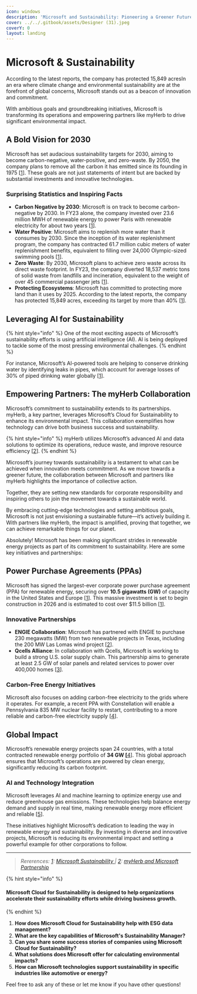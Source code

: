```yaml
---
icon: windows
description: 'Microsoft and Sustainability: Pioneering a Greener Future.'
cover: ../../.gitbook/assets/Designer (31).jpeg
coverY: 0
layout: landing
---
```


# Microsoft & Sustainability

According to the latest reports, the company has protected 15,849 acresIn an era where climate change and environmental sustainability are at the forefront of global concerns, Microsoft stands out as a beacon of innovation and commitment.&#x20;

With ambitious goals and groundbreaking initiatives, Microsoft is transforming its operations and empowering partners like myHerb to drive significant environmental impact.

## **A Bold Vision for 2030**

Microsoft has set audacious sustainability targets for 2030, aiming to become carbon-negative, water-positive, and zero-waste. By 2050, the company plans to remove all the carbon it has emitted since its founding in 1975 \[[1](https://www.microsoft.com/en-us/corporate-responsibility/sustainability)]. These goals are not just statements of intent but are backed by substantial investments and innovative technologies.

### **Surprising Statistics and Inspiring Facts**

* **Carbon Negative by 2030**: Microsoft is on track to become carbon-negative by 2030. In FY23 alone, the company invested over 23.6 million MWH of renewable energy to power Paris with renewable electricity for about two years \[[1](https://www.microsoft.com/en-us/corporate-responsibility/sustainability)].
* **Water Positive**: Microsoft aims to replenish more water than it consumes by 2030. Since the inception of its water replenishment program, the company has contracted 61.7 million cubic meters of water replenishment benefits, equivalent to filling over 24,000 Olympic-sized swimming pools \[[1](https://www.microsoft.com/en-us/corporate-responsibility/sustainability)].
* **Zero Waste**: By 2030, Microsoft plans to achieve zero waste across its direct waste footprint. In FY23, the company diverted 18,537 metric tons of solid waste from landfills and incineration, equivalent to the weight of over 45 commercial passenger jets \[[1](https://www.microsoft.com/en-us/corporate-responsibility/sustainability)].
* **Protecting Ecosystems**: Microsoft has committed to protecting more land than it uses by 2025. According to the latest reports, the company has protected 15,849 acres, exceeding its target by more than 40% \[[1](https://www.microsoft.com/en-us/corporate-responsibility/sustainability)].

## **Leveraging AI for Sustainability**

{% hint style="info" %}
One of the most exciting aspects of Microsoft’s sustainability efforts is using artificial intelligence (AI). AI is being deployed to tackle some of the most pressing environmental challenges.&#x20;
{% endhint %}

For instance, Microsoft’s AI-powered tools are helping to conserve drinking water by identifying leaks in pipes, which account for average losses of 30% of piped drinking water globally \[[1](https://www.microsoft.com/en-us/corporate-responsibility/sustainability)].

## **Empowering Partners: The myHerb Collaboration**

Microsoft’s commitment to sustainability extends to its partnerships. myHerb, a key partner, leverages Microsoft’s Cloud for Sustainability to enhance its environmental impact. This collaboration exemplifies how technology can drive both business success and sustainability.&#x20;

{% hint style="info" %}
myHerb utilizes Microsoft’s advanced AI and data solutions to optimize its operations, reduce waste, and improve resource efficiency \[[2](https://space.myherb.co.il/microsoft-and-sustainability)].
{% endhint %}

Microsoft’s journey towards sustainability is a testament to what can be achieved when innovation meets commitment. As we move towards a greener future, the collaboration between Microsoft and partners like myHerb highlights the importance of collective action.&#x20;

Together, they are setting new standards for corporate responsibility and inspiring others to join the movement towards a sustainable world.

By embracing cutting-edge technologies and setting ambitious goals, Microsoft is not just envisioning a sustainable future—it’s actively building it. With partners like myHerb, the impact is amplified, proving that together, we can achieve remarkable things for our planet.

Absolutely! Microsoft has been making significant strides in renewable energy projects as part of its commitment to sustainability. Here are some key initiatives and partnerships:

## Power Purchase Agreements (PPAs)

Microsoft has signed the largest-ever corporate power purchase agreement (PPA) for renewable energy, securing over **10.5 gigawatts (GW)** of capacity in the United States and Europe \[[1](https://www.pv-magazine.com/2024/05/02/microsoft-announces-largest-corporate-procurement-of-renewables/)]. This massive investment is set to begin construction in 2026 and is estimated to cost over $11.5 billion \[[1](https://www.pv-magazine.com/2024/05/02/microsoft-announces-largest-corporate-procurement-of-renewables/)].

### Innovative Partnerships

* **ENGIE Collaboration**: Microsoft has partnered with ENGIE to purchase 230 megawatts (MW) from two renewable projects in Texas, including the 200 MW Las Lomas wind project \[[2](https://news.microsoft.com/2019/09/24/microsoft-and-engie-announce-innovative-renewable-initiatives/)].
* **Qcells Alliance**: In collaboration with Qcells, Microsoft is working to build a strong U.S. solar supply chain. This partnership aims to generate at least 2.5 GW of solar panels and related services to power over 400,000 homes \[[3](https://news.microsoft.com/2023/01/25/microsoft-and-qcells-announce-strategic-alliance-to-curb-carbon-emissions-and-power-the-clean-energy-economy/)].

### Carbon-Free Energy Initiatives

Microsoft also focuses on adding carbon-free electricity to the grids where it operates. For example, a recent PPA with Constellation will enable a Pennsylvania 835 MW nuclear facility to restart, contributing to a more reliable and carbon-free electricity supply \[[4](https://www.microsoft.com/en-us/microsoft-cloud/blog/2024/09/20/accelerating-the-addition-of-carbon-free-energy-an-update-on-progress/)].

## Global Impact

Microsoft’s renewable energy projects span 24 countries, with a total contracted renewable energy portfolio of **34 GW \[**[4](https://www.microsoft.com/en-us/microsoft-cloud/blog/2024/09/20/accelerating-the-addition-of-carbon-free-energy-an-update-on-progress/)]. This global approach ensures that Microsoft’s operations are powered by clean energy, significantly reducing its carbon footprint.

### AI and Technology Integration

Microsoft leverages AI and machine learning to optimize energy use and reduce greenhouse gas emissions. These technologies help balance energy demand and supply in real time, making renewable energy more efficient and reliable \[[5](https://www.microsoft.com/en-us/sustainability/energy)].

These initiatives highlight Microsoft’s dedication to leading the way in renewable energy and sustainability. By investing in diverse and innovative projects, Microsoft is reducing its environmental impact and setting a powerful example for other corporations to follow.

***

> _Rererences:_ [_1_](https://www.microsoft.com/en-us/corporate-responsibility/sustainability)_:_ [_Microsoft Sustainability_](https://www.microsoft.com/en-us/corporate-responsibility/sustainability)[ ](https://www.microsoft.com/en-us/corporate-responsibility/sustainability)_|_ [_2_](https://space.myherb.co.il/microsoft-and-sustainability)_:_ [_myHerb and Microsoft Partnership_](https://space.myherb.co.il/microsoft-and-sustainability)

{% hint style="info" %}
#### Microsoft Cloud for Sustainability is designed to help organizations accelerate their sustainability efforts while driving business growth.
{% endhint %}

1. **How does Microsoft Cloud for Sustainability help with ESG data management?**
2. **What are the key capabilities of Microsoft's Sustainability Manager?**
3. **Can you share some success stories of companies using Microsoft Cloud for Sustainability?**
4. **What solutions does Microsoft offer for calculating environmental impacts?**
5. **How can Microsoft technologies support sustainability in specific industries like automotive or energy?**

Feel free to ask any of these or let me know if you have other questions!
